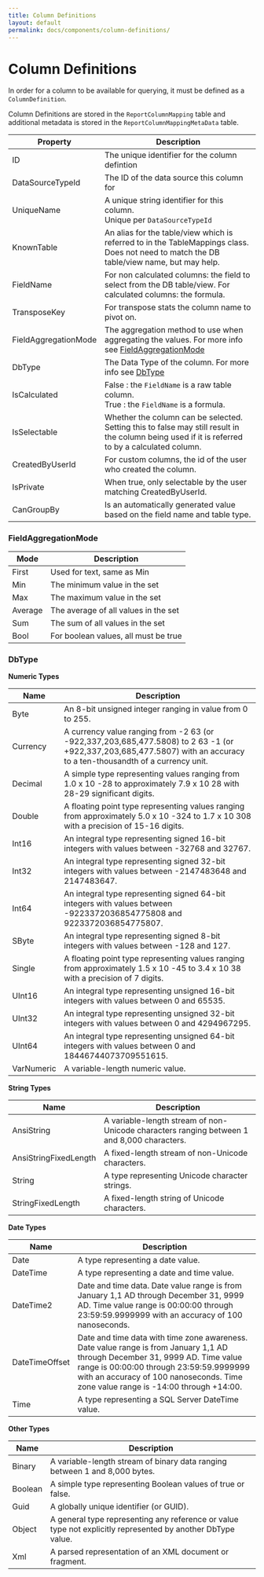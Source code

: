 ```yaml
---
title: Column Definitions 
layout: default
permalink: docs/components/column-definitions/
---
```


Column Definitions
===

In order for a column to be available for querying, it must be defined as a `ColumnDefinition`.

Column Definitions are stored in the `ReportColumnMapping` table and additional metadata is stored in the `ReportColumnMappingMetaData` table.

|Property| Description|
|-------- | ---|
|ID| The unique identifier for the column defintion|
|DataSourceTypeId | The ID of the data source this column for|
|UniqueName     | A unique string identifier for this column. <br>Unique per `DataSourceTypeId`|
|KnownTable | An alias for the table/view which is referred to in the TableMappings class. Does not need to match the DB table/view name, but may help.|
|FieldName | For non calculated columns: the field to select from the DB table/view. For calculated columns: the formula.|
|TransposeKey | For transpose stats the column name to pivot on.|
|FieldAggregationMode | The aggregation method to use when aggregating the values. For more info see [FieldAggregationMode](#fieldaggregationmode)|
|DbType | The Data Type of the column. For more info see [DbType](#dbtype)|
|IsCalculated | False : the `FieldName` is a raw table column. <br>True : the `FieldName` is a formula.|
|IsSelectable | Whether the column can be selected. Setting this to false may still result in the column being used if it is referred to by a calculated column.|
|CreatedByUserId | For custom columns, the id of the user who created the column.|
|IsPrivate | When true, only selectable by the user matching CreatedByUserId.|
|CanGroupBy | Is an automatically generated value based on the field name and table type.|

### FieldAggregationMode

|Mode| Description|
|-------- | ---|
|First | Used for text, same as Min|
|Min | The minimum value in the set|
|Max | The maximum value in the set|
|Average | The average of all values in the set|
|Sum | The sum of all values in the set|
|Bool | For boolean values, all must be true|

### DbType

**Numeric Types**

|Name| Description|
|-------- | ---|
|Byte	|An 8-bit unsigned integer ranging in value from 0 to 255. |
|Currency	| A currency value ranging from -2 63 (or -922,337,203,685,477.5808) to 2 63 -1 (or +922,337,203,685,477.5807) with an accuracy to a ten-thousandth of a currency unit.|
|Decimal	| A simple type representing values ranging from 1.0 x 10 -28 to approximately 7.9 x 10 28 with 28-29 significant digits.|
|Double	| A floating point type representing values ranging from approximately 5.0 x 10 -324 to 1.7 x 10 308 with a precision of 15-16 digits.|
|Int16	|An integral type representing signed 16-bit integers with values between -32768 and 32767.|
|Int32	|An integral type representing signed 32-bit integers with values between -2147483648 and 2147483647.|
|Int64	|An integral type representing signed 64-bit integers with values between -9223372036854775808 and 9223372036854775807.|
|SByte	|An integral type representing signed 8-bit integers with values between -128 and 127.|
|Single	|A floating point type representing values ranging from approximately 1.5 x 10 -45 to 3.4 x 10 38 with a precision of 7 digits.|
|UInt16	|An integral type representing unsigned 16-bit integers with values between 0 and 65535.|
|UInt32	|An integral type representing unsigned 32-bit integers with values between 0 and 4294967295.|
|UInt64	|An integral type representing unsigned 64-bit integers with values between 0 and 18446744073709551615.|
|VarNumeric	|A variable-length numeric value.|

**String Types**

|Name| Description|
|-------- | ---|
|AnsiString	| A variable-length stream of non-Unicode characters ranging between 1 and 8,000 characters.|
|AnsiStringFixedLength	| A fixed-length stream of non-Unicode characters.|
|String	| A type representing Unicode character strings.|
|StringFixedLength	|A fixed-length string of Unicode characters.|

**Date Types**

|Name| Description|
|-------- | ---|
|Date	 | A type representing a date value.|
|DateTime	|A type representing a date and time value.|
|DateTime2	|Date and time data. Date value range is from January 1,1 AD through December 31, 9999 AD. Time value range is 00:00:00 through 23:59:59.9999999 with an accuracy of 100 nanoseconds.|
|DateTimeOffset	| Date and time data with time zone awareness. Date value range is from January 1,1 AD through December 31, 9999 AD. Time value range is 00:00:00 through 23:59:59.9999999 with an accuracy of 100 nanoseconds. Time zone value range is -14:00 through +14:00.|
|Time	|A type representing a SQL Server DateTime value.|

 **Other Types** 
 
|Name| Description|
|-------- | ---|
|Binary	| A variable-length stream of binary data ranging between 1 and 8,000 bytes.|
|Boolean	| A simple type representing Boolean values of true or false. |
|Guid	|A globally unique identifier (or GUID).|
|Object	|A general type representing any reference or value type not explicitly represented by another DbType value. |
|Xml	|A parsed representation of an XML document or fragment.|
